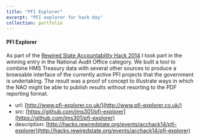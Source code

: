 ```yaml
---
title: "PFI Explorer"
excerpt: "PFI explorer for hack day"
collection: portfolio
---
```


#### PFI Explorer

As part of the [Rewired State Accountability Hack 2014](http://hacks.rewiredstate.org/events/acchack14) I took part in the winning entry in the National Audit Office category. We built a tool to combine HMS Treasury data with several other sources to produce a browsable interface of the currently active PFI projects that the government is undertaking. The result was a proof of concept to illustrate ways in which the NAO might be able to publish results without resorting to the PDF reporting format.

  * url: [http://www.pfi-explorer.co.uk/](http://www.pfi-explorer.co.uk/)
  * src: [https://github.com/jms301/pfi-explorer](https://github.com/jms301/pfi-explorer)
  * description: [http://hacks.rewiredstate.org/events/acchack14/pfi-explorer](http://hacks.rewiredstate.org/events/acchack14/pfi-explorer)

